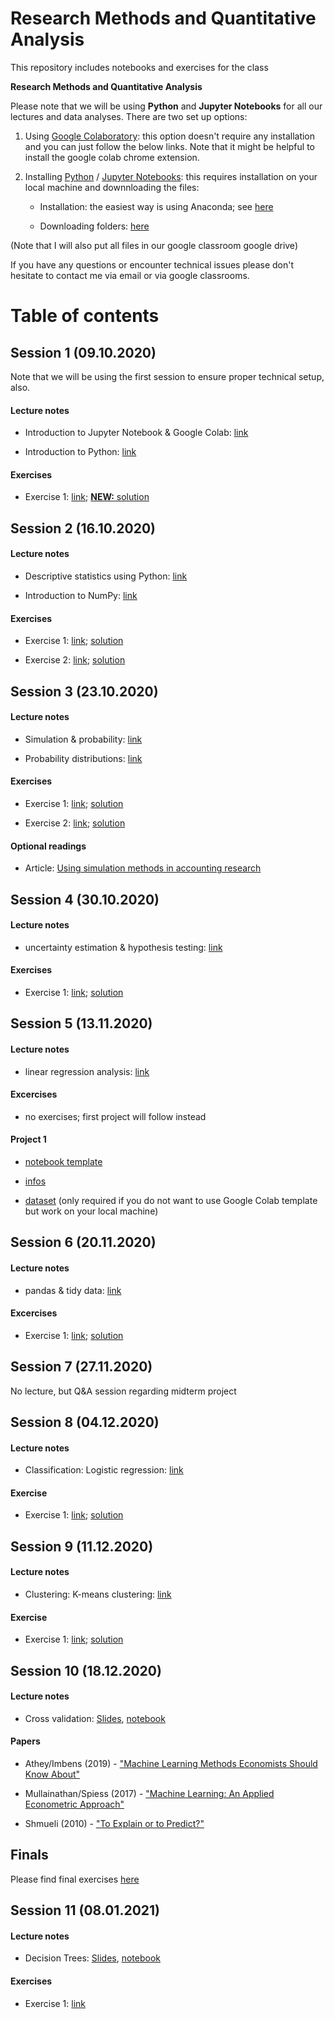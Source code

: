 # Research Methods and Quantitative Analysis

This repository includes notebooks and exercises for the class 

**Research Methods and Quantitative Analysis**

Please note that we will be using **Python** and **Jupyter Notebooks** for all our lectures and data analyses. There are two set up options:

1. Using [Google Colaboratory](https://colab.research.google.com/notebooks/intro.ipynb): this option doesn't require any installation and you can just follow the below links. Note that it might be helpful to install the google colab chrome extension. 

2. Installing [Python](https://www.python.org/) / [Jupyter Notebooks](https://jupyter.org/): this requires installation on your local machine and downnloading the files:

   - Installation: the easiest way is using Anaconda; see [here](https://www.anaconda.com/products/individual#windows)

   - Downloading folders: [here](https://github.com/fredzett/rmqa/archive/master.zip)

(Note that I will also put all files in our google classroom google drive)

If you have any questions or encounter technical issues please don't hesitate to contact me via email or via google classrooms.


# Table of contents

## Session 1 (09.10.2020)

Note that we will be using the first session to ensure proper technical setup, also.

#### Lecture notes

- Introduction to Jupyter Notebook & Google Colab: [link](https://colab.research.google.com/github/fredzett/rmqa/blob/master/S01a_Intro_JN.ipynb)

- Introduction to Python: [link](https://colab.research.google.com/github/fredzett/rmqa/blob/master/S01b_Intro_Python.ipynb)

#### Exercises

- Exercise 1: [link](https://colab.research.google.com/github/fredzett/rmqa/blob/master/S01c_Exercises1.ipynb); [**NEW:** solution](https://colab.research.google.com/github/fredzett/rmqa/blob/master/S01c_Exercise1_solution.ipynb)



## Session 2 (16.10.2020)

#### Lecture notes 

- Descriptive statistics using Python: [link](https://colab.research.google.com/github/fredzett/rmqa/blob/master/S02a_Descriptive_Statistics.ipynb)

- Introduction to NumPy:  [link](https://colab.research.google.com/github/fredzett/rmqa/blob/master/S02b_Numpy.ipynb)

#### Exercises

- Exercise 1: [link](https://colab.research.google.com/github/fredzett/rmqa/blob/master/S02c_Exercise1.ipynb); [solution](https://colab.research.google.com/github/fredzett/rmqa/blob/master/S02c_Exercise1_solution.ipynb)
  
- Exercise 2: [link](https://colab.research.google.com/github/fredzett/rmqa/blob/master/S02d_Exercise2.ipynb); [solution](https://colab.research.google.com/github/fredzett/rmqa/blob/master/S02d_Exercise2_solution.ipynb)


## Session 3 (23.10.2020)

#### Lecture notes 

- Simulation & probability: [link](https://colab.research.google.com/github/fredzett/rmqa/blob/master/S03a_Simulation.ipynb)

- Probability distributions: [link](https://colab.research.google.com/github/fredzett/rmqa/blob/master/S03c_Probability_Distributions.ipynb)

#### Exercises

- Exercise 1: [link](https://colab.research.google.com/github/fredzett/rmqa/blob/master/S03b_Exercise1.ipynb); [solution](https://colab.research.google.com/github/fredzett/rmqa/blob/master/S03b_Exercises1_solution.ipynb)


- Exercise 2: [link](https://colab.research.google.com/github/fredzett/rmqa/blob/master/S03d_Exercise2.ipynb); [solution](https://colab.research.google.com/github/fredzett/rmqa/blob/master/S03d_Exercise2_solutionsipynb.ipynb)

#### Optional readings

- Article: [Using simulation methods in accounting research](https://www.dropbox.com/s/t5k49x0csxps0at/Labro_2015%20-%20Using%20simulation%20methods%20in%20accounting%20research.pdf?dl=1)



## Session 4 (30.10.2020)

#### Lecture notes

- uncertainty estimation & hypothesis testing: [link](https://colab.research.google.com/github/fredzett/rmqa/blob/master/S04a_Estimation&HyptothesisTesting.ipynb)

#### Exercises

- Exercise 1: [link](https://colab.research.google.com/github/fredzett/rmqa/blob/master/S04b_Exercise1.ipynb); [solution](https://colab.research.google.com/github/fredzett/rmqa/blob/master/S04b_Exercise1_solutions.ipynb)


## Session 5 (13.11.2020)

#### Lecture notes

- linear regression analysis: [link](https://colab.research.google.com/github/fredzett/rmqa/blob/master/S05a_Regression.ipynb)

#### Excercises

- no exercises; first project will follow instead

#### Project 1

- [notebook template](https://colab.research.google.com/github/fredzett/rmqa/blob/master/S05b_Project1.ipynb)

- [infos](https://www.dropbox.com/s/0e7vyfu91f0zqqf/Infos_rv.pdf?dl=1)

- [dataset](https://www.dropbox.com/s/rg72x13cret98cm/Fashion.csv?dl=1) (only required if you do not want to use Google Colab template but work on your local machine)


## Session 6 (20.11.2020)

#### Lecture notes

- pandas & tidy data: [link](https://colab.research.google.com/github/fredzett/rmqa/blob/master/S06a_TidyData.ipynb)

#### Excercises

- Exercise 1: [link](https://colab.research.google.com/github/fredzett/rmqa/blob/master/S06b_Exercises.ipynb); [solution](https://colab.research.google.com/github/fredzett/rmqa/blob/master/S06b_Exercises_solutions.ipynb)

## Session 7 (27.11.2020)

No lecture, but Q&A session regarding midterm project

## Session 8 (04.12.2020)

#### Lecture notes

- Classification: Logistic regression: [link](https://colab.research.google.com/github/fredzett/rmqa/blob/master/S07a_Classification.ipynb)
  
#### Exercise

- Exercise 1: [link](https://colab.research.google.com/github/fredzett/rmqa/blob/master/S07b_Excercises.ipynb); [solution](https://colab.research.google.com/github/fredzett/rmqa/blob/master/S07b_Excercises_solutions.ipynb)

## Session 9 (11.12.2020)

#### Lecture notes

- Clustering: K-means clustering: [link](https://colab.research.google.com/github/fredzett/rmqa/blob/master/S08a_Clustering.ipynb)

#### Exercise

- Exercise 1: [link](https://colab.research.google.com/github/fredzett/rmqa/blob/master/S08b_Excercises.ipynb); [solution](https://colab.research.google.com/github/fredzett/rmqa/blob/master/S08b_Excercises_solutions.ipynb)

## Session 10 (18.12.2020)

#### Lecture notes

- Cross validation: [Slides](https://www.dropbox.com/s/gpbzdr6hns291ia/Lecture_10.pdf?dl=1), [notebook](https://colab.research.google.com/github/fredzett/rmqa/blob/master/S09a_Cross_validation.ipynb)

#### Papers
  
- Athey/Imbens (2019) - ["Machine Learning Methods Economists Should Know About"](https://arxiv.org/pdf/1903.10075.pdf)

- Mullainathan/Spiess (2017) - ["Machine Learning: An Applied Econometric Approach"](https://scholar.harvard.edu/files/spiess/files/jepml.pdf)

- Shmueli (2010) - ["To Explain or to Predict?"](https://projecteuclid.org/download/pdfview_1/euclid.ss/1294167961)

## Finals

Please find final exercises [here](https://colab.research.google.com/github/fredzett/rmqa/blob/master/S10_Final_Exercises.ipynb)


## Session 11 (08.01.2021)

#### Lecture notes

- Decision Trees: [Slides](https://www.dropbox.com/s/tularqfi5f0iefj/Lecture_11_DecisionTrees.pdf?dl=1), [notebook](https://colab.research.google.com/github/fredzett/rmqa/blob/master/S11_DecisionTrees.ipynb)

#### Exercises

- Exercise 1: [link](https://colab.research.google.com/github/fredzett/rmqa/blob/master/S11a_Excercises.ipynb)